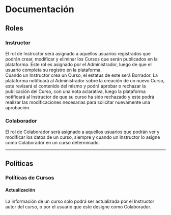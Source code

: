 # Documentación

## Roles

### Instructor

El rol de Instructor será asignado a aquellos usuarios registrados que podrán crear, modificar y eliminar los Cursos que serán publicados en la plataforma. Este rol es asignado por el Administrador, luego de que el usuario completa su registro en la plataforma.  
Cuando un Instructor crea un Curso, el estatus de este será Borrador. La plataforma notificará al Administrador sobre la creación de un nuevo Curso, este revisará el contenido del mismo y podrá aprobar o rechazar la publicación del Curso, con una nota aclarativa, luego la plataforma notificará al Instructor de que su curso ha sido rechazado y este podrá realizar las modificaciones necesarias para solicitar nuevamente una aprobación. 

### Colaborador
El rol de Colaborador será asignado a aquellos usuarios que podrán ver y modificar los datos de un curso, siempre y cuando un Instructor lo asigne como Colaborador en un curso determinado.


---

## Políticas

### Políticas de Cursos

#### Actualización

La información de un curso solo podrá ser actualizada por el Instructor autor del curso, o por el usuario que este designe como Colaborador.
